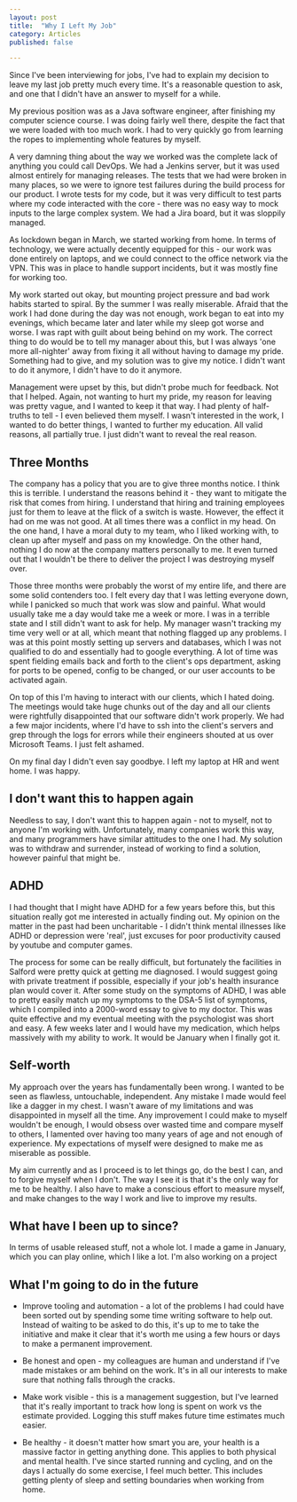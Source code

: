 ```yaml
---
layout: post
title:  "Why I Left My Job"
category: Articles
published: false

---
```


Since I've been interviewing for jobs, I've had to explain my decision to leave my last job
pretty much every time. It's a reasonable question to ask, and one that I didn't have an answer
to myself for a while.

My previous position was as a Java software engineer, after finishing my computer science course.
I was doing fairly well there, despite the fact that we were loaded with too much work. I had to
very quickly go from learning the ropes to implementing whole features by myself.

A very damning thing about the way we worked was the complete lack of anything you could call
DevOps. We had a Jenkins server, but it was used almost entirely for managing releases. The tests
that we had were broken in many places, so we were to ignore test failures during the build process
for our product. I wrote tests for my code, but it was very difficult to test parts where my code
interacted with the core - there was no easy way to mock inputs to the large complex system. We
had a Jira board, but it was sloppily managed.

As lockdown began in March, we started working from home. In terms of technology, we were actually
decently equipped for this - our work was done entirely on laptops, and we could connect to the
office network via the VPN. This was in place to handle support incidents, but it was mostly fine
for working too.

My work started out okay, but mounting project pressure and bad work habits started to spiral. By
the summer I was really miserable. Afraid that the work I had done during the day was not enough, 
work began to eat into my evenings, which became later and later while my sleep got worse and worse.
I was rapt with guilt about being behind on my work. The correct thing to do would be to tell my
manager about this, but I was always 'one more all-nighter' away from fixing it all without having
to damage my pride. Something had to give, and my solution was to give my notice. I didn't want
to do it anymore, I didn't have to do it anymore.

Management were upset by this, but didn't probe much for feedback. Not that I helped. Again, not
wanting to hurt my pride, my reason for leaving was pretty vague, and I wanted to keep it that way.
I had plenty of half-truths to tell - I even believed them myself. I wasn't interested in the work,
I wanted to do better things, I wanted to further my education. All valid reasons, all partially
true. I just didn't want to reveal the real reason.

## Three Months

The company has a policy that you are to give three months notice. I think this is terrible. I
understand the reasons behind it - they want to mitigate the risk that comes from hiring. I
understand that hiring and training employees just for them to leave at the flick of a switch is
waste. However, the effect it had on me was not good. At all times there was a conflict in my head.
On the one hand, I have a moral duty to my team, who I liked working with, to clean up after myself
and pass on my knowledge. On the other hand, nothing I do now at the company matters personally to
me. It even turned out that I wouldn't be there to deliver the project I was destroying myself over.

Those three months were probably the worst of my entire life, and there are some solid contenders too.
I felt every day that I was letting everyone down, while I panicked so much that work was slow and
painful. What would usually take me a day would take me a week or more. I was in a terrible state
and I still didn't want to ask for help. My manager wasn't tracking my time very well or at all, which
meant that nothing flagged up any problems. I was at this point mostly setting up servers and
databases, which I was not qualified to do and essentially had to google everything. A lot of time
was spent fielding emails back and forth to the client's ops department, asking for ports to be
opened, config to be changed, or our user accounts to be activated again.

On top of this I'm having to interact with our clients, which I hated doing. The meetings would take
huge chunks out of the day and all our clients were rightfully disappointed that our software didn't
work properly. We had a few major incidents, where I'd have to ssh into the client's servers and 
grep through the logs for errors while their engineers shouted at us over Microsoft Teams. I just felt
ashamed.

On my final day I didn't even say goodbye. I left my laptop at HR and went home. I was happy.

## I don't want this to happen again

Needless to say, I don't want this to happen again - not to myself, not to anyone I'm working with.
Unfortunately, many companies work this way, and many programmers have similar attitudes to the one
I had. My solution was to withdraw and surrender, instead of working to find a solution, however
painful that might be.

## ADHD

I had thought that I might have ADHD for a few years before this, but this situation really got me
interested in actually finding out. My opinion on the matter in the past had been uncharitable - I
didn't think mental illnesses like ADHD or depression were 'real', just excuses for poor 
productivity caused by youtube and computer games.

The process for some can be really difficult, but fortunately
the facilities in Salford were pretty quick at getting me diagnosed. I would suggest going with 
private treatment if possible, especially if your job's health insurance plan would cover it. After
some study on the symptoms of ADHD, I was able to pretty easily match up my symptoms to the DSA-5
list of symptoms, which I compiled into a 2000-word essay to give to my doctor. This was quite
effective and my eventual meeting with the psychologist was short and easy. A few weeks later and I
would have my medication, which helps massively with my ability to work. It would be January when
I finally got it.

## Self-worth

My approach over the years has fundamentally been wrong. I wanted to be seen as flawless, untouchable,
independent. Any mistake I made would feel like a dagger in my chest. I wasn't aware of my limitations
and was disappointed in myself all the time. Any improvement I could make to myself wouldn't be enough,
I would obsess over wasted time and compare myself to others, I lamented over having too many years of
age and not enough of experience. My expectations of myself were designed to make me as miserable as
possible.

My aim currently and as I proceed is to let things go, do the best I can, and to forgive myself when I
don't. The way I see it is that it's the only way for me to be healthy. I also have to make a conscious
effort to measure myself, and make changes to the way I work and live to improve my results.

## What have I been up to since?

In terms of usable released stuff, not a whole lot. I made a game in January, which you can play online,
which I like a lot. I'm also working on a project 

## What I'm going to do in the future

- Improve tooling and automation - a lot of the problems I had could have been sorted out by spending
some time writing software to help out. Instead of waiting to be asked to do this, it's up to me to
  take the initiative and make it clear that it's worth me using a few hours or days to make a
  permanent improvement.
  
- Be honest and open - my colleagues are human and understand if I've made mistakes or am behind on the
work. It's in all our interests to make sure that nothing falls through the cracks.
  
- Make work visible - this is a management suggestion, but I've learned that it's really important to
track how long is spent on work vs the estimate provided. Logging this stuff makes future time estimates
  much easier.
  
- Be healthy - it doesn't matter how smart you are, your health is a massive factor in getting anything
done. This applies to both physical and mental health. I've since started running and cycling, and on the
  days I actually do some exercise, I feel much better. This includes getting plenty of sleep and setting
  boundaries when working from home.